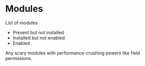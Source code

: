 # Modules

List of modules
-   Present but not installed
-   Installed but not enabled
-   Enabled

Any scary modules with performance-crushing powers like field permissions.